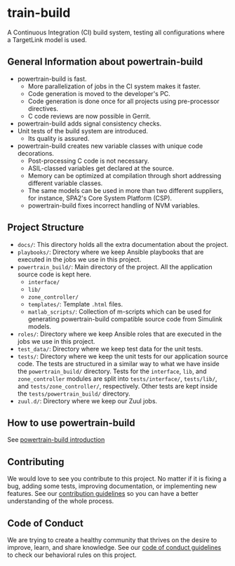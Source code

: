 # train-build

A Continuous Integration (CI) build system, testing all configurations where a TargetLink model is used.

## General Information about powertrain-build

- powertrain-build is fast.
  - More parallelization of jobs in the CI system makes it faster.
  - Code generation is moved to the developer's PC.
  - Code generation is done once for all projects using pre-processor directives.
  - C code reviews are now possible in Gerrit.
- powertrain-build adds signal consistency checks.
- Unit tests of the build system are introduced.
  - Its quality is assured.
- powertrain-build creates new variable classes with unique code decorations.
  - Post-processing C code is not necessary.
  - ASIL-classed variables get declared at the source.
  - Memory can be optimized at compilation through short addressing different variable classes.
  - The same models can be used in more than two different suppliers, for instance, SPA2's Core System Platform (CSP).
  - powertrain-build fixes incorrect handling of NVM variables.

## Project Structure

- `docs/`: This directory holds all the extra documentation about the project.
- `playbooks/`: Directory where we keep Ansible playbooks that are executed in the jobs we use in this project.
- `powertrain_build/`: Main directory of the project. All the application source code is kept here.
  - `interface/`
  - `lib/`
  - `zone_controller/`
  - `templates/`: Template `.html` files.
  - `matlab_scripts/`: Collection of m-scripts which can be used for generating powertrain-build compatible source code from Simulink models.
- `roles/`: Directory where we keep Ansible roles that are executed in the jobs we use in this project.
- `test_data/`: Directory where we keep test data for the unit tests.
- `tests/`: Directory where we keep the unit tests for our application source code. The tests are structured in a similar way to what we have inside the `powertrain_build/` directory. Tests for the `interface`, `lib`, and `zone_controller` modules are split into `tests/interface/`, `tests/lib/`, and `tests/zone_controller/`, respectively. Other tests are kept inside the `tests/powertrain_build/` directory.
- `zuul.d/`: Directory where we keep our Zuul jobs.

## How to use powertrain-build

See [powertrain-build introduction](./docs/powertrain_build_introduction.md)

## Contributing

We would love to see you contribute to this project. No matter if it is fixing a bug, adding some tests, improving documentation, or implementing new features. See our [contribution guidelines](./CONTRIBUTING.md) so you can have a better understanding of the whole process.

## Code of Conduct

We are trying to create a healthy community that thrives on the desire to improve, learn, and share knowledge. See our [code of conduct guidelines](./CODE_OF_CONDUCT.md) to check our behavioral rules on this project.
